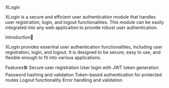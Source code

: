 XLogin

XLogin is a secure and efficient user authentication module that handles user registration, login, and logout functionalities. This module can be easily integrated into any web application to provide robust user authentication.

Introduction🚀

XLogin provides essential user authentication functionalities, including user registration, login, and logout. It is designed to be secure, easy to use, and flexible enough to fit into various applications.

Features🛠️
Secure user registration
User login with JWT token generation
Password hashing and validation
Token-based authentication for protected routes
Logout functionality
Error handling and validation

